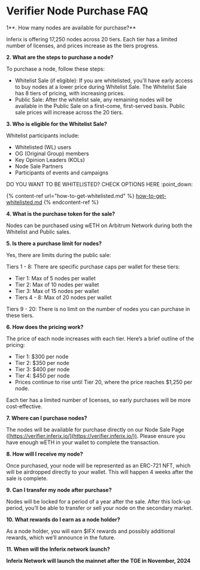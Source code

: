 # Verifier Node Purchase FAQ

1**. How many nodes are available for purchase?**

Inferix is offering 17,250 nodes across 20 tiers. Each tier has a limited number of licenses, and prices increase as the tiers progress.



**2. What are the steps to purchase a node?**

To purchase a node, follow these steps:

* Whitelist Sale (if eligible): If you are whitelisted, you'll have early access to buy nodes at a lower price during Whitelist Sale. The Whitelist Sale has 8 tiers of pricing, with increasing prices.
* Public Sale: After the whitelist sale, any remaining nodes will be available in the Public Sale on a first-come, first-served basis. Public sale prices will increase across the 20 tiers.



**3. Who is eligible for the Whitelist Sale?**

Whitelist participants include:

* Whitelisted (WL) users
* OG (Original Group) members
* Key Opinion Leaders (KOLs)
* Node Sale Partners
* Participants of events and campaigns

DO YOU WANT TO BE WHITELISTED? CHECK OPTIONS HERE :point\_down:

{% content-ref url="how-to-get-whitelisted.md" %}
[how-to-get-whitelisted.md](how-to-get-whitelisted.md)
{% endcontent-ref %}



**4. What is the purchase token for the sale?**

Nodes can be purchased using wETH on Arbitrum Network during both the Whitelist and Public sales.



**5. Is there a purchase limit for nodes?**

Yes, there are limits during the public sale:

Tiers 1 - 8: There are specific purchase caps per wallet for these tiers:

* Tier 1: Max of 5 nodes per wallet
* Tier 2: Max of 10 nodes per wallet
* Tier 3: Max of 15 nodes per wallet
* Tiers 4 - 8: Max of 20 nodes per wallet

Tiers 9 - 20: There is no limit on the number of nodes you can purchase in these tiers.



**6. How does the pricing work?**

The price of each node increases with each tier. Here’s a brief outline of the pricing:

* Tier 1: $300 per node
* Tier 2: $350 per node
* Tier 3: $400 per node
* Tier 4: $450 per node
* Prices continue to rise until Tier 20, where the price reaches $1,250 per node.

Each tier has a limited number of licenses, so early purchases will be more cost-effective.



**7. Where can I purchase nodes?**

The nodes will be available for purchase directly on our Node Sale Page ([https://verifier.inferix.io/](https://verifier.inferix.io/)). Please ensure you have enough wETH in your wallet to complete the transaction.



**8. How will I receive my node?**

Once purchased, your node will be represented as an ERC-721 NFT, which will be airdropped directly to your wallet. This will happen 4 weeks after the sale is complete.



**9. Can I transfer my node after purchase?**

Nodes will be locked for a period of a year after the sale. After this lock-up period, you’ll be able to transfer or sell your node on the secondary market.



**10. What rewards do I earn as a node holder?**

As a node holder, you will earn $IFX rewards and possibly additional rewards, which we’ll announce in the future.



**11. When will the Inferix network launch?**

**Inferix Network will launch the mainnet after the TGE in November, 2024**


